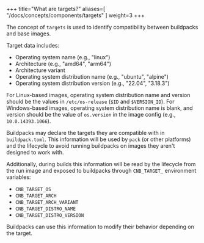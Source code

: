 +++
title="What are targets?"
aliases=[
  "/docs/concepts/components/targets"
]
weight=3
+++

The concept of `targets` is used to identify compatibility between buildpacks and base images.

<!--more-->

Target data includes:

* Operating system name (e.g., "linux")
* Architecture (e.g., "amd64", "arm64")
* Architecture variant
* Operating system distribution name (e.g., "ubuntu", "alpine")
* Operating system distribution version (e.g., "22.04", "3.18.3")

For Linux-based images, operating system distribution name and version should be the values in `/etc/os-release` (`$ID` and `$VERSION_ID`).
For Windows-based images, operating system distribution name is blank, and version should be the value of `os.version` in the image config (e.g., `10.0.14393.1066`).

Buildpacks may declare the targets they are compatible with in `buildpack.toml`.
This information will be used by `pack` (or other platforms) and the lifecycle to avoid running buildpacks on images they aren't designed to work with.

Additionally, during builds this information will be read by the lifecycle from the run image and exposed to buildpacks through `CNB_TARGET_` environment variables:

* `CNB_TARGET_OS`
* `CNB_TARGET_ARCH`
* `CNB_TARGET_ARCH_VARIANT`
* `CNB_TARGET_DISTRO_NAME`
* `CNB_TARGET_DISTRO_VERSION`

Buildpacks can use this information to modify their behavior depending on the target.
